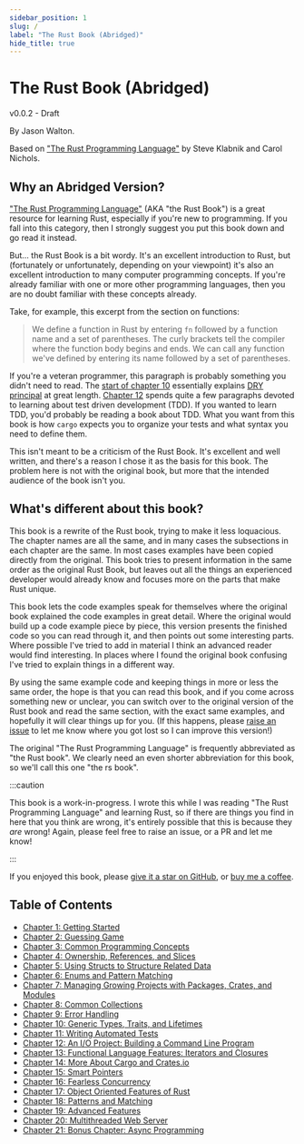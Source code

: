 ```yaml
---
sidebar_position: 1
slug: /
label: "The Rust Book (Abridged)"
hide_title: true
---
```


# The Rust Book (Abridged)

v0.0.2 - Draft

By Jason Walton.

Based on ["The Rust Programming Language"](https://github.com/rust-lang/book/commit/c06006157b14b3d47b5c716fc392b77f3b2e21ce) by Steve Klabnik and Carol Nichols.

## Why an Abridged Version?

["The Rust Programming Language"](https://doc.rust-lang.org/stable/book/title-page.html) (AKA "the Rust Book") is a great resource for learning Rust, especially if you're new to programming. If you fall into this category, then I strongly suggest you put this book down and go read it instead.

But... the Rust Book is a bit wordy. It's an excellent introduction to Rust, but (fortunately or unfortunately, depending on your viewpoint) it's also an excellent introduction to many computer programming concepts. If you're already familiar with one or more other programming languages, then you are no doubt familiar with these concepts already.

Take, for example, this excerpt from the section on functions:

> We define a function in Rust by entering `fn` followed by a function name and a set of parentheses. The curly brackets tell the compiler where the function body begins and ends. We can call any function we've defined by entering its name followed by a set of parentheses.

If you're a veteran programmer, this paragraph is probably something you didn't need to read. The [start of chapter 10](https://doc.rust-lang.org/stable/book/ch10-00-generics.html#removing-duplication-by-extracting-a-function) essentially explains [DRY principal](https://en.wikipedia.org/wiki/Don%27t_repeat_yourself) at great length. [Chapter 12](https://doc.rust-lang.org/stable/book/ch12-04-testing-the-librarys-functionality.html) spends quite a few paragraphs devoted to learning about test driven development (TDD). If you wanted to learn TDD, you'd probably be reading a book about TDD. What you want from this book is how `cargo` expects you to organize your tests and what syntax you need to define them.

This isn't meant to be a criticism of the Rust Book. It's excellent and well written, and there's a reason I chose it as the basis for this book. The problem here is not with the original book, but more that the intended audience of the book isn't you.

## What's different about this book?

This book is a rewrite of the Rust book, trying to make it less loquacious. The chapter names are all the same, and in many cases the subsections in each chapter are the same. In most cases examples have been copied directly from the original. This book tries to present information in the same order as the original Rust Book, but leaves out all the things an experienced developer would already know and focuses more on the parts that make Rust unique.

This book lets the code examples speak for themselves where the original book explained the code examples in great detail. Where the original would build up a code example piece by piece, this version presents the finished code so you can read through it, and then points out some interesting parts. Where possible I've tried to add in material I think an advanced reader would find interesting. In places where I found the original book confusing I've tried to explain things in a different way.

By using the same example code and keeping things in more or less the same order, the hope is that you can read this book, and if you come across something new or unclear, you can switch over to the original version of the Rust book and read the same section, with the exact same examples, and hopefully it will clear things up for you. (If this happens, please [raise an issue](https://github.com/jwalton/rust-book-abridged/issues) to let me know where you got lost so I can improve this version!)

The original "The Rust Programming Language" is frequently abbreviated as "the Rust book". We clearly need an even shorter abbreviation for this book, so we'll call this one "the rs book".

:::caution

This book is a work-in-progress. I wrote this while I was reading "The Rust Programming Language" and learning Rust, so if there are things you find in here that you think are wrong, it's entirely possible that this is because they _are_ wrong! Again, please feel free to raise an issue, or a PR and let me know!

:::

If you enjoyed this book, please [give it a star on GitHub](https://github.com/jwalton/rust-book-abridged), or [buy me a coffee](https://github.com/sponsors/jwalton).

## Table of Contents

- [Chapter 1: Getting Started][chap1]
- [Chapter 2: Guessing Game][chap2]
- [Chapter 3: Common Programming Concepts][chap3]
- [Chapter 4: Ownership, References, and Slices][chap4]
- [Chapter 5: Using Structs to Structure Related Data][chap5]
- [Chapter 6: Enums and Pattern Matching][chap6]
- [Chapter 7: Managing Growing Projects with Packages, Crates, and Modules][chap7]
- [Chapter 8: Common Collections][chap8]
- [Chapter 9: Error Handling][chap9]
- [Chapter 10: Generic Types, Traits, and Lifetimes][chap10]
- [Chapter 11: Writing Automated Tests][chap11]
- [Chapter 12: An I/O Project: Building a Command Line Program][chap12]
- [Chapter 13: Functional Language Features: Iterators and Closures][chap13]
- [Chapter 14: More About Cargo and Crates.io][chap14]
- [Chapter 15: Smart Pointers][chap15]
- [Chapter 16: Fearless Concurrency][chap16]
- [Chapter 17: Object Oriented Features of Rust][chap17]
- [Chapter 18: Patterns and Matching][chap18]
- [Chapter 19: Advanced Features][chap19]
- [Chapter 20: Multithreaded Web Server][chap20]
- [Chapter 21: Bonus Chapter: Async Programming][chap21]

[chap1]: ./ch01-getting-started.md "Chapter 1: Getting Started"
[chap2]: ./ch02-guessing-game.md "Chapter 2: Guessing Game"
[chap3]: ./ch03-common-programming-concepts.md "Chapter 3: Common Programming Concepts"
[chap4]: ./ch04-ownership.md "Chapter 4: Ownership, References, and Slices"
[chap5]: ./ch05-structs.md "Chapter 5: Using Structs to Structure Related Data"
[chap6]: ./ch06-enums-and-pattern-matching.md "Chapter 6: Enums and Pattern Matching"
[chap7]: ./ch07-packages-crates-modules.md "Chapter 7: Managing Growing Projects with Packages, Crates, and Modules"
[chap8]: ./ch08-common-collections.md "Chapter 8: Common Collections"
[chap9]: ./ch09-error-handling.md "Chapter 9: Error Handling"
[chap10]: ./ch10/ch10-01-generic-data-types.md "Chapter 10: Generic Types, Traits, and Lifetimes"
[chap11]: ./ch11-automated-tests.md "Chapter 11: Writing Automated Tests"
[chap12]: ./ch12-io-project-cli.md "Chapter 12: An I/O Project: Building a Command Line Program"
[chap13]: ./ch13-functional-language-features.md "Chapter 13: Functional Language Features: Iterators and Closures"
[chap14]: ./ch14-more-about-cargo.md "Chapter 14: More About Cargo and Crates.io"
[chap15]: ./ch15-smart-pointers.md "Chapter 15: Smart Pointers"
[chap16]: ./ch16-fearless-concurrency.md "Chapter 16: Fearless Concurrency"
[chap17]: ./ch17-object-oriented-features.md "Chapter 17: Object Oriented Features of Rust"
[chap18]: ./ch18-patterns-and-matching.md "Chapter 18: Patterns and Matching"
[chap19]: ./ch19/ch19-01-unsafe.md "Chapter 19: Advanced Features"
[chap20]: ./ch20/ch20-01-single-threaded-web-server.md "Chapter 20: Multithreaded Web Server"
[chap21]: ./ch21-async.md "Chapter 21: Bonus Chapter: Async Programming"
